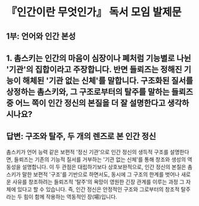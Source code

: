 
# 『인간이란 무엇인가』 독서 모임 발제문
## 1부: 언어와 인간 본성

## 1. 촘스키는 인간의 마음이 심장이나 폐처럼 기능별로 나뉜 '기관'의 집합이라고 주장합니다. 반면 들뢰즈는 정해진 기능이 해체된 '기관 없는 신체'를 말합니다. 구조화된 질서를 상정하는 촘스키와, 그 구조로부터의 탈주를 말하는 들뢰즈 중 어느 쪽이 인간 정신의 본질을 더 잘 설명한다고 생각하시나요?

## 답변: 구조와 탈주, 두 개의 렌즈로 본 인간 정신
촘스키가 언어 능력 같은 보편적 '정신 기관'으로 인간 정신의 생득적 구조를 설명한다면, 들뢰즈는 기존의 기능적 질서를 거부하는 '기관 없는 신체'를 통해 창조와 생성의 역동성을 설명합니다. 이 두 관점은 대립하기보다 상호보완적으로, 인간 정신의 본질은 촘스키가 말한 보편적 '구조'를 기반으로 하면서도, 동시에 그 구조의 한계를 벗어나 새로운 사유를 창조하려는 들뢰즈적 '탈주'의 욕망이 영원한 긴장 관계를 이루는 과정 그 자체에 있다고 할 수 있습니다. 즉, 인간 정신은 안정적인 구조와 그로부터의 창조적 탈주라는 두 힘이 함께 작용하는 역동적인 장(場)입니다.